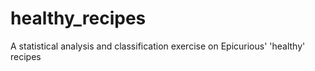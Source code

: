 # healthy_recipes
A statistical analysis and classification exercise on Epicurious' 'healthy' recipes
